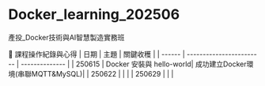 # Docker_learning_202506
產投_Docker技術與AI智慧製造實務班

 📌 課程操作紀錄與心得
| 日期  | 主題                       | 關鍵收穫           |
| ------ | ------------------------ | -------------- |
| 250615 | Docker 安裝與 hello-world| 成功建立Docker環境(串聯MQTT&MySQL)|
| 250622 | | |
| 250629 | | |


